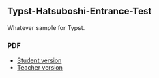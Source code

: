 ## Typst-Hatsuboshi-Entrance-Test

Whatever sample for Typst.

### PDF

* [Student version](./dist/student.pdf)
* [Teacher version](./dist/teacher.pdf)